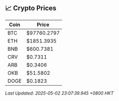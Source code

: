 ## 📈 Crypto Prices

| Coin | Price |
| ---- | ----- |
| BTC | $97760.2797 |
| ETH | $1851.3935 |
| BNB | $600.7381 |
| CRV | $0.7311 |
| ARB | $0.3406 |
| OKB | $51.5802 |
| DOGE | $0.1823 |

_Last Updated: 2025-05-02 23:07:39.945 +0800 HKT_